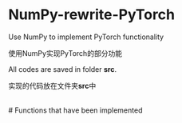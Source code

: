 # NumPy-rewrite-PyTorch

Use NumPy to implement PyTorch functionality

使用NumPy实现PyTorch的部分功能

All codes are saved in folder **src**.

实现的代码放在文件夹**src**中

<br>
# Functions that have been implemented
